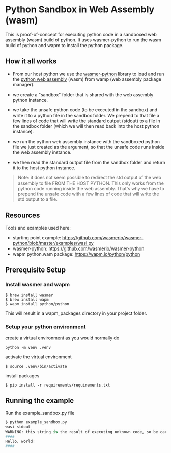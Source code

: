 # Python Sandbox in Web Assembly (wasm)

This is proof-of-concept for executing python code in a sandboxed web assembly (wasm) build of python.
It uses wasmer-python to  run the wasm build of python and wapm to install the python package.

## How it all works

- From our host python we use the [wasmer-python](https://github.com/wasmerio/wasmer-python) library to load and run the [python web assembly](https://wapm.io/python/python) (wasm) from wamp (web assembly package manager).

- we create a "sandbox" folder that is shared with the web assembly python instance.

- we take the unsafe python code (to be executed in the sandbox) and write it to a python file in the sandbox folder. We prepend to that file a few lines of code that will write the standard output (stdout) to a file in the sandbox folder (which we will then read back into the host python instance).

- we run the python web assembly instance with the sandboxed python file we just created as the argument, so that the unsafe code runs inside the web assembly instance.

- we then read the standard output file from the sandbox folder and return it to the host python instance.

> Note: it does not seem possible to redirect the std output of the web assembly to file FROM THE HOST PYTHON.  This only works from the python code running inside the web assembly. That's why we have to prepend the unsafe code with a few lines of code that will write the std output to a file.

## Resources
Tools and examples used here:

- starting point example: https://github.com/wasmerio/wasmer-python/blob/master/examples/wasi.py
- wasmer-python: https://github.com/wasmerio/wasmer-python
- wapm python.wam package: https://wapm.io/python/python

## Prerequisite Setup
### Install wasmer and wapm

```shell
$ brew install wasmer
$ brew install wapm
$ wapm install python/python
```

This will result in a wapm_packages directory in your project folder.

### Setup your python environment

create a virtual environment as you would normally do
```shell
python -m venv .venv
```

activate the virtual environment
```shell
$ source .venv/bin/activate
```

install packages
```shell
$ pip install -r requirements/requirements.txt
```

## Running the example

Run the example_sandbox.py file
```python
$ python example_sandbox.py
wasi stdout
WARNING: this string is the result of executing unknown code, so be careful how you use it!
####
Hello, world!
####
```
